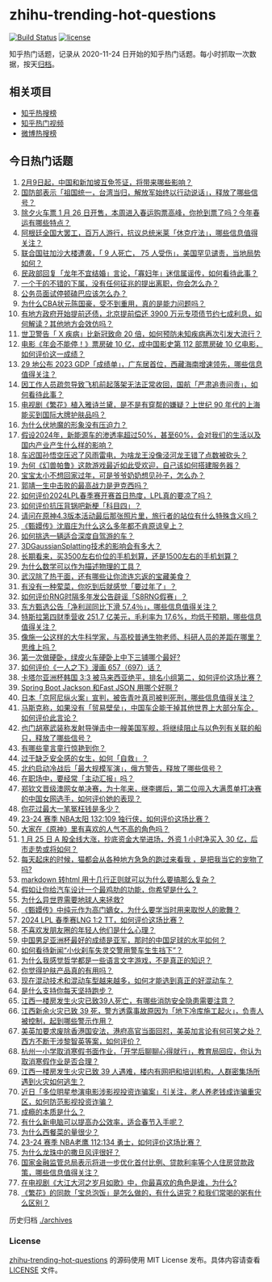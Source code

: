 # zhihu-trending-hot-questions

[![Build Status](https://github.com/justjavac/zhihu-trending-hot-questions/workflows/ci/badge.svg?branch=master)](https://github.com/justjavac/zhihu-trending-hot-questions/actions)
[![license](https://img.shields.io/github/license/justjavac/zhihu-trending-hot-questions)](https://github.com/justjavac/zhihu-trending-hot-questions/blob/master/LICENSE)

知乎热门话题，记录从 2020-11-24
日开始的知乎热门话题。每小时抓取一次数据，按天[归档](./archives)。

## 相关项目

- [知乎热搜榜](https://github.com/justjavac/zhihu-trending-top-search)
- [知乎热门视频](https://github.com/justjavac/zhihu-trending-hot-video)
- [微博热搜榜](https://github.com/justjavac/weibo-trending-hot-search)

## 今日热门话题

<!-- BEGIN -->
<!-- 最后更新时间 Fri Jan 26 2024 09:05:43 GMT+0800 (China Standard Time) -->

1. [2月9日起，中国和新加坡互免签证，将带来哪些影响？](https://www.zhihu.com/question/641154318)
1. [国防部表示「祖国统一，台湾当归，解放军始终以行动说话」，释放了哪些信号？](https://www.zhihu.com/question/641181945)
1. [除夕火车票 1 月 26 日开售，本周进入春运购票高峰，你抢到票了吗？今年春运有哪些特点？](https://www.zhihu.com/question/641197955)
1. [阿根廷全国大罢工，百万人游行，抗议总统米莱「休克疗法」，哪些信息值得关注？](https://www.zhihu.com/question/641142778)
1. [联合国驻加沙大楼遭袭，「 9 人死亡， 75 人受伤」，美国罕见谴责，当地局势如何？](https://www.zhihu.com/question/641120469)
1. [民政部回复「龙年不宜结婚」言论，「寡妇年」迷信属谣传，如何看待此事？](https://www.zhihu.com/question/641129678)
1. [一个干的不错的下属，没有任何征兆的提出离职，你会怎么办？](https://www.zhihu.com/question/641112862)
1. [公务员面试停顿磕巴应该怎么办？](https://www.zhihu.com/question/637794039)
1. [为什么CBA状元陈国豪，受不到重用，真的是能力问题吗？](https://www.zhihu.com/question/639706608)
1. [有地方政府开始提前还债，北京提前偿还 3900 万元专项债节约七成利息，如何解读？其他地方会效仿吗？](https://www.zhihu.com/question/640658068)
1. [世卫警告「 X 疾病」比新冠致命 20 倍，如何预防未知疾病再次引发大流行？](https://www.zhihu.com/question/641131673)
1. [电影《年会不能停！》票房破 10 亿，成中国影史第 112 部票房破 10 亿电影，如何评价这一成绩？](https://www.zhihu.com/question/641145930)
1. [29 地公布 2023 GDP「成绩单」，广东居首位，西藏海南增速领先，哪些信息值得关注？](https://www.zhihu.com/question/641117610)
1. [因工作人员疏忽导致飞机前起落架无法正常收回，国航「严肃追责问责」，如何看待此事？](https://www.zhihu.com/question/640935908)
1. [电视剧《繁花》植入雅诗兰黛，是不是有穿帮的嫌疑？上世纪 90 年代的上海能买到国际大牌护肤品吗？](https://www.zhihu.com/question/637818274)
1. [为什么伏地魔的形象没有压迫力？](https://www.zhihu.com/question/55267061)
1. [假设2024年，新能源车的渗透率超过50%，甚至60%，会对我们的生活以及国内产业产生什么样的影响？](https://www.zhihu.com/question/637669945)
1. [车迟国孙悟空压迟了风雨雷电，为啥龙王没像泾河龙王错了点数被砍头？](https://www.zhihu.com/question/640987058)
1. [为何《幻兽帕鲁》这款游戏最近如此受欢迎，自己该如何搭建服务器？](https://www.zhihu.com/question/641163007)
1. [宝宝太小不想回家过年，可是爷爷奶奶想见孙子，怎么办？](https://www.zhihu.com/question/638913219)
1. [郭靖一生中击败的最高战力是尹克西吗？](https://www.zhihu.com/question/640668815)
1. [如何评价2024LPL春季赛开赛首日热度，LPL真的要凉了吗？](https://www.zhihu.com/question/640819117)
1. [如何评价抗压背锅吧新梗「科目四」？](https://www.zhihu.com/question/640052005)
1. [请问在原神4.3版本活动最后那张照片里，旅行者的站位有什么特殊含义吗？](https://www.zhihu.com/question/641075322)
1. [《甄嬛传》沈眉庄为什么这么多年都不肯原谅皇上？](https://www.zhihu.com/question/406786519)
1. [如何挑选一辆适合深度自驾游的车？](https://www.zhihu.com/question/639217071)
1. [3DGaussianSplatting技术的影响会有多大？](https://www.zhihu.com/question/626506306)
1. [长期看来，买3500左右价位的手机划算，还是1500左右的手机划算？](https://www.zhihu.com/question/636349041)
1. [为什么数学可以作为描述物理的工具？](https://www.zhihu.com/question/640017353)
1. [武汉除了热干面，还有哪些让你流连忘返的宝藏美食？](https://www.zhihu.com/question/638742113)
1. [有没有一种荤菜，你吃到后就感觉「要过年了」？](https://www.zhihu.com/question/639053020)
1. [如何评价RNG时隔多年发公告辟谣「S8RNG假赛」？](https://www.zhihu.com/question/641131314)
1. [东方甄选公告「净利润同比下滑 57.4％」，哪些信息值得关注？](https://www.zhihu.com/question/641110626)
1. [特斯拉第四财季营收 251.7 亿美元，毛利率为 17.6%，均低于预期，哪些信息值得关注？](https://www.zhihu.com/question/641110608)
1. [像施一公这样的大牛科学家，与高校普通生物老师、科研人员的差距在哪里？思维上吗？](https://www.zhihu.com/question/35612279)
1. [第一次做硬卧，绿皮火车硬卧上中下三铺哪个最好?](https://www.zhihu.com/question/641121947)
1. [如何评价《一人之下》漫画 657（697）话？](https://www.zhihu.com/question/639212251)
1. [卡塔尔亚洲杯韩国 3:3 被马来西亚绝平，排名小组第二，如何评价这场比赛？](https://www.zhihu.com/question/641207160)
1. [Spring Boot Jackson 和Fast JSON 用哪个好啊 ?](https://www.zhihu.com/question/501897937)
1. [日本「京阿尼纵火案」宣判，被告青叶真司被判死刑，哪些信息值得关注？](https://www.zhihu.com/question/641137807)
1. [马斯克称，如果没有「贸易壁垒」，中国车企能干掉其他世界上大部分车企，如何评价此言论？](https://www.zhihu.com/question/641116607)
1. [也门胡塞武装称发射导弹击中一艘美国军舰，将继续阻止与以色列有关联的船只，释放了哪些信号？](https://www.zhihu.com/question/641126877)
1. [有哪些童言童行惊艳到你？](https://www.zhihu.com/question/634781286)
1. [过于缺乏安全感的女生，如何「自救」？](https://www.zhihu.com/question/640085674)
1. [北约启动冷战后「最大规模军演」，俄方警告，释放了哪些信号？](https://www.zhihu.com/question/641115022)
1. [在职场中，要经常「主动汇报」吗？](https://www.zhihu.com/question/640812284)
1. [郑钦文晋级澳网女单决赛，为十年来，继李娜后，第二位闯入大满贯单打决赛的中国女网选手，如何评价她的表现？](https://www.zhihu.com/question/641223735)
1. [你花过最大一笔冤枉钱是多少？](https://www.zhihu.com/question/370003885)
1. [23-24 赛季 NBA太阳 132:109 独行侠，如何评价这场比赛？](https://www.zhihu.com/question/641111725)
1. [大家在《原神》里有喜欢的人气不高的角色吗？](https://www.zhihu.com/question/640844597)
1. [1 月 25 日 A 股全线大涨，抄底资金大举进场，外资 1 小时净买入 30 亿，后市走势或将如何？](https://www.zhihu.com/question/641186035)
1. [每天起床的时候，猫都会从各种地方急急的跑过来看我 ，是把我当它的宠物了吗?](https://www.zhihu.com/question/640506394)
1. [markdown 转html 用十几行正则就可以为什么要搞那么复杂？](https://www.zhihu.com/question/443343954)
1. [假如让你给汽车设计一个最鸡肋的功能，你希望是什么？](https://www.zhihu.com/question/447033826)
1. [为什么异世界需要地球人来拯救?](https://www.zhihu.com/question/640611054)
1. [《甄嬛传》中纯元作为高门嫡女，为什么要学当时用来取悦人的歌舞？](https://www.zhihu.com/question/435422600)
1. [2024 LPL 春季赛LNG 1:2 TT，如何评价这场比赛？](https://www.zhihu.com/question/641187289)
1. [不喜欢发朋友圈的年轻人他们是什么心理？](https://www.zhihu.com/question/640840779)
1. [中国男足亚洲杯最好的成绩是亚军，那时的中国足球的水平如何？](https://www.zhihu.com/question/641154856)
1. [如何看待新闻“小伙刹车失灵交警用警车生生挡下”？](https://www.zhihu.com/question/640261885)
1. [为什么我感觉哲学都是一些语言文字游戏，不是真正的知识？](https://www.zhihu.com/question/632072863)
1. [你觉得护肤产品真的有用吗？](https://www.zhihu.com/question/638703061)
1. [现在混动技术和混动车型越来越多，如何才能选到真正的好混动车？](https://www.zhihu.com/question/640938677)
1. [是什么支持你每天坚持跑步？](https://www.zhihu.com/question/640626895)
1. [江西一楼房发生火灾已致39人死亡，有哪些消防安全隐患需要注意？](https://www.zhihu.com/question/641022245)
1. [江西新余火灾已致 39 死，警方透露事故原因为「地下冷库施工起火」，负责人被控制，起到哪些警示作用？](https://www.zhihu.com/question/641102809)
1. [美英加要求废除香港国安法，港府高官当面回怼，美英加言论有何可笑之处？西方不断干涉黎智英等案，如何评价？](https://www.zhihu.com/question/640978709)
1. [杭州一小学取消寒假书面作业，「开学后聊聊心得就行」，教育局回应，你认为取消寒假作业是否合理？](https://www.zhihu.com/question/640928922)
1. [江西一楼房发生火灾已致 39 人遇难，楼内有网吧和培训机构，人群密集场所遇到火灾如何逃生？](https://www.zhihu.com/question/641117314)
1. [近日「多位明星参演电影涉影视投资诈骗案」引关注，老人养老钱成诈骗重灾区，如何防范影视投资诈骗？](https://www.zhihu.com/question/640977723)
1. [成瘾的本质是什么？](https://www.zhihu.com/question/559996334)
1. [有什么新电脑可以提高办公效率，适合春节入手呢？](https://www.zhihu.com/question/638572654)
1. [为什么西餐菜的量很少？](https://www.zhihu.com/question/480765808)
1. [23-24 赛季 NBA老鹰 112:134 勇士，如何评价这场比赛？](https://www.zhihu.com/question/641125425)
1. [为什么龙珠中的撒旦风评很好？](https://www.zhihu.com/question/640430354)
1. [国家金融监管总局表示将进一步优化首付比例、贷款利率等个人住房贷款政策，哪些信息值得关注？](https://www.zhihu.com/question/641167930)
1. [在电视剧《大江大河之岁月如歌》中，你最喜欢的角色是谁，为什么?](https://www.zhihu.com/question/638962351)
1. [《繁花》的同款「宝总泡饭」是怎么做的，有什么讲究？和我们常喝的粥有什么区别？](https://www.zhihu.com/question/638742131)

<!-- END -->

历史归档 [./archives](./archives)

### License

[zhihu-trending-hot-questions](https://github.com/justjavac/zhihu-trending-hot-questions)
的源码使用 MIT License 发布。具体内容请查看 [LICENSE](./LICENSE) 文件。
